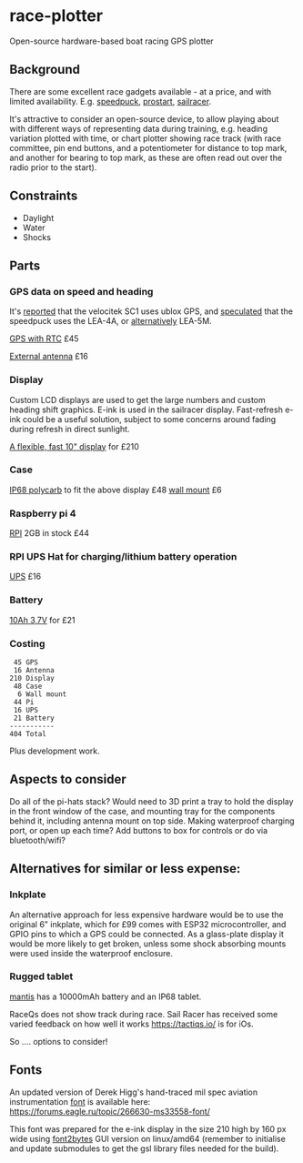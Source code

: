 # race-plotter
Open-source hardware-based boat racing GPS plotter

## Background

There are some excellent race gadgets available - at a price, and with limited availability. E.g. [speedpuck](https://www.velocitek.com/pages/speedpuck), [prostart](https://www.velocitek.com/pages/prostart), [sailracer](https://www.sailracer.net/inkdisplay/).

It's attractive to consider an open-source device, to allow playing about with different ways of representing data during training, e.g. heading variation plotted with time, or chart plotter showing race track (with race committee, pin end buttons, and a potentiometer for distance to top mark, and another for bearing to top mark, as these are often read out over the radio prior to the start).

## Constraints

- Daylight
- Water
- Shocks

## Parts

### GPS data on speed and heading

It's [reported](https://www.u-blox.com/en/press-releases/u-blox-and-velocitek-chosen-several-world%E2%80%99s-top-sailing-teams) that the velocitek SC1 uses ublox GPS, and [speculated](https://portal.u-blox.com/s/question/0D52p00008HKDqaCAH/stolen-device-velocitek-speedpuck-possible-to-locatetrack-the-ublox-antaris-lea4a-chip) that the speedpuck uses the LEA-4A, or [alternatively](https://www.gps-speedsurfing.com/default.aspx?mnu=forum&forum=6&val=100929) LEA-5M.

[GPS with RTC](https://thepihut.com/products/raspberry-pi-gps-hat) £45

[External antenna](https://thepihut.com/products/gps-antenna-external-active-antenna-3-5v-28db-5-meter-sma) £16

### Display
Custom LCD displays are used to get the large numbers and custom heading shift graphics. E-ink is used in the sailracer display. Fast-refresh e-ink could be a useful solution, subject to some concerns around fading during refresh in direct sunlight. 

[A flexible, fast 10" display](https://shop.sb-components.co.uk/products/10-3inch-1872x1404-resolution-flexible-e-ink-display-hat-for-raspberry-pi) for £210

### Case
[IP68 polycarb](https://uk.rs-online.com/web/p/general-purpose-enclosures/7739657) to fit the above display £48
[wall mount](https://uk.rs-online.com/web/p/enclosure-mounting-brackets/7739682) £6
### Raspberry pi 4
[RPI](https://thepihut.com/products/raspberry-pi-4-model-b) 2GB in stock £44

### RPI UPS Hat for charging/lithium battery operation
[UPS](https://thepihut.com/products/raspberry-pi-ups-hat) £16

### Battery 
[10Ah 3,7V](https://amazon.co.uk/Seamuing-Rechargeable-Integrated-Protective-Insulation/dp/B0953L98RK) for £21

### Costing
```
 45 GPS
 16 Antenna
210 Display
 48 Case
  6 Wall mount
 44 Pi
 16 UPS
 21 Battery
-----------
404 Total
```

Plus development work.

## Aspects to consider
Do all of the pi-hats stack?
Would need to 3D print a tray to hold the display in the front window of the case, and mounting tray for the components behind it, including antenna mount on top side.
Making waterproof charging port, or open up each time?
Add buttons to box for controls or do via bluetooth/wifi?

## Alternatives for similar or less expense:

### Inkplate
An alternative approach for less expensive hardware would be to use the original 6" inkplate, which for £99 comes with ESP32 microcontroller, and GPIO pins to which a GPS could be connected. As a glass-plate display it would be more likely to get broken, unless some shock absorbing mounts were used inside the waterproof enclosure.

### Rugged tablet
[mantis](mantistech.co.uk/RhinoTAB) has a 10000mAh battery and an IP68 tablet.

RaceQs does not show track during race.
Sail Racer has received some varied feedback on how well it works
https://tactiqs.io/ is for iOs.

So .... options to consider!


 






## Fonts

An updated version of Derek Higg's hand-traced mil spec aviation instrumentation [font](https://www.simpits.org/fileproc/dload.php?file=MS33558FONT.ZIP) is available here:
https://forums.eagle.ru/topic/266630-ms33558-font/


This font was prepared for the e-ink display in the size 210 high by 160 px wide using [font2bytes](https://github.com/ayoy/font2bytes) GUI version on linux/amd64 (remember to initialise and update submodules to get the gsl library files needed for the build).

